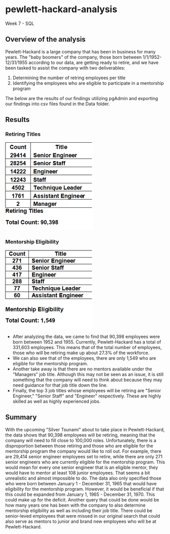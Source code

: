 # pewlett-hackard-analysis
Week 7 - SQL

## Overview of the analysis
Pewlett-Hackard is a large company that has been in business for many years. The "baby boomers" of the company, those born between 1/1/1952-12/31/1955 according to our data, are getting ready to retire, and we have been tasked to assist the company with two deliverables:
  1. Determining the number of retring employees per title
  2. Identifying the employees who are eligible to participate in a mentorship program

The below are the results of our findings utilizing pgAdmin and exporting our findings into csv files found in the Data folder.

## Results
### Retiring Titles
![Retiring_Titles](Resources/retiring_titles.png)
### Mentorship Eligibility
![Mentorship_Eligibility](Resources/mentorship_eligibility.png)

- After analyzing the data, we came to find that 90,398 employees were born between 1952 and 1955. Currently, Pewlett-Hackard has a total of 331,603 employees. This means that of the total number of employees, those who will be retiring make up about 27.3% of the workforce.
- We can also see that of the employees, there are only 1,549 who are eligible for the mentorship program. 
- Another take away is that there are no mentors available under the "Managers" job title. Although this may not be seen as an issue, it is still something that the company will need to think about because they may need guidance for that job title down the line.
- Finally, the top 3 job titles whose employees will be retiring are "Senior Engineer," "Senior Staff" and "Engineer" respectively. These are highly skilled as well as highly experienced jobs.

## Summary
With the upcoming "Silver Tsunami" about to take place in Pewlett-Hackard, the data shows that 90,398 employees will be retiring, meaning that the company will need to fill close to 100,000 roles. Unfortunately, there is a disproportion between those retiring and those who are eligible for the mentorship program the company would like to roll out. For example, there are 29,414 senior engineer employees set to retire, while there are only 271 senior engineers who are currently eligible for the mentorship program. This would mean for every one senior engineer that is an eligible mentor, they would have to mentor at least 108 junior employees. That seems a bit unrealistic and almost impossible to do. The data also only specified those who were born between January 1 - December 31, 1965 that would have eligibility for the mentorship program. However, it would be beneficial if that this could be expanded from January 1, 1965 - December 31, 1970. This could make up for the deficit. Another query that could be done would be how many years one has been with the company to also determine mentorship eligibility as well as including their job title. There could be senior-leved employees that were missed in our original search that could also serve as mentors to junior and brand new employees who will be at Pewlett-Hackard.
